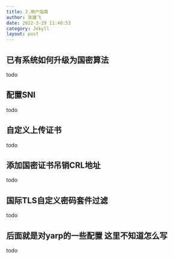 ```yaml
---
title: 3.用户指南
author: 张雄飞
date: 2022-3-29 11:40:53
category: Jekyll
layout: post
---
```


## 已有系统如何升级为国密算法

todo

## 配置SNI

todo

## 自定义上传证书

todo

## 添加国密证书吊销CRL地址

todo

## 国际TLS自定义密码套件过滤

todo

## 后面就是对yarp的一些配置 这里不知道怎么写

todo


